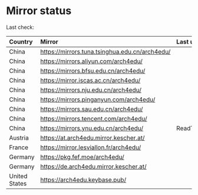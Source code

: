 <script src="./time.js"></script>
# Mirror status
Last check: <script type="text/javascript">localize(1667672849.131288);</script>

|Country|Mirror|Last update|
|:------|:-----|:----------|
|China|https://mirrors.tuna.tsinghua.edu.cn/arch4edu/|<script type="text/javascript">localize(1667633312);</script>|
|China|https://mirrors.aliyun.com/arch4edu/|<script type="text/javascript">localize(1667544312);</script>|
|China|https://mirrors.bfsu.edu.cn/arch4edu/|<script type="text/javascript">localize(1667633312);</script>|
|China|https://mirror.iscas.ac.cn/arch4edu/|<script type="text/javascript">localize(1667633312);</script>|
|China|https://mirrors.nju.edu.cn/arch4edu/|<script type="text/javascript">localize(1667633312);</script>|
|China|https://mirrors.pinganyun.com/arch4edu/|<script type="text/javascript">localize(1667633312);</script>|
|China|https://mirrors.sau.edu.cn/arch4edu/|<script type="text/javascript">localize(1650446957);</script>|
|China|https://mirrors.tencent.com/arch4edu/|<script type="text/javascript">localize(1667633312);</script>|
|China|https://mirrors.ynu.edu.cn/arch4edu/|ReadTimeout|
|Austria|https://at.arch4edu.mirror.kescher.at/|<script type="text/javascript">localize(1667633312);</script>|
|France|https://mirror.lesviallon.fr/arch4edu/|<script type="text/javascript">localize(1667633312);</script>|
|Germany|https://pkg.fef.moe/arch4edu/|<script type="text/javascript">localize(1667633312);</script>|
|Germany|https://de.arch4edu.mirror.kescher.at/|<script type="text/javascript">localize(1667633312);</script>|
|United States|https://arch4edu.keybase.pub/|<script type="text/javascript">localize(1667633312);</script>|

<script src="./tablefilter/tablefilter.js"></script>
<script src="./table.js"></script>